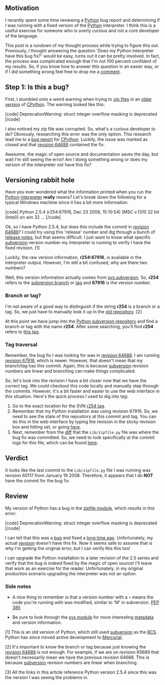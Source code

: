 ## Motivation

I recently spent some time reviewing a [Python](http://python.org) bug
report and determining if I was running with a fixed version of the
[Python](http://python.org) interpreter. I think this is a useful exercise
for someone who is overly curious and not a core developer of the language.

This post is a rundown of my thought process while trying to figure this out.
Previously, I thought answering the question 'Does my Python interpreter have
this bug fix?' would be easy, turns out it can be pretty involved. In fact,
the process was complicated enough that I'm not 100 percent confident of my
results. So, if you know how to answer this question in an easier way, or if I
did something wrong feel free to drop me a
[comment](https://gist.github.com/durden/5690738).

## Step 1: Is this a bug?

First, I stumbled onto a weird warning when trying to
[zip files](http://docs.python.org/release/2.5.4/lib/module-zipfile.html) in an
[older version](http://docs.python.org/release/2.5.4/) of
[CPython](http://en.wikipedia.org/wiki/CPython). The warning looked like this:

[code]
DeprecationWarning: struct integer overflow masking is deprecated
[/code]

I also noticed my zip file was corrupted. So, what's a curious developer to
do? Obviously, researching this error was the only option. This research
lead me to a [bug report](http://bugs.python.org/issue1622) for
[CPython](http://en.wikipedia.org/wiki/CPython). Luckily, the issue was marked
as closed and that
[revision 64688](http://hg.python.org/cpython/rev/acfad8640e21/) contained the
fix.

Awesome, the magic of open source and documentation saves the day, but
wait I'm still seeing the error! Am I doing something wrong or does my version
of the interpreter not have this fix?

## Versioning rabbit hole

Have you ever wondered what the information printed when you run the
[Python](http://python.org)
[interpreter](http://docs.python.org/tutorial/interpreter.html) __really__
means? Let's break down the following for a typical Windows machine since it
has a bit more information.

[code]
Python 2.5.4 (r254:67916, Dec 23 2008, 15:10:54) [MSC v.1310 32 bit (Intel)] on
win 32
...
[/code]

Ok, so I have Python 2.5.4, but does this include the commit in
[revision 64688](http://hg.python.org/cpython/rev/acfad8640e21/)? I could try
using this 'release' number and dig through a bunch of
[release notes](http://www.python.org/getit/releases/2.5.4/NEWS.txt), but that
seems difficult. I just want to know what specific
[subversion](http://subversion.apache.org/) version number my interpreter is
running to verify I have the fixed revision. [1]

Luckily, the raw version information, **r254:67916**, is available in the
interpreter output. However, I'm still a bit confused, why are there two
numbers?

Well, this version information actually comes from
[sys.subversion](http://docs.python.org/release/2.5.4/lib/module-sys.html).
So, **r254** refers to the
[subversion branch](http://svnbook.red-bean.com/en/1.1/ch04.html) or
[tag](http://svnbook.red-bean.com/en/1.1/ch04s06.html) and **67916** is the
version number.

### Branch or tag?

I'm not aware of a good way to distinguish if the string **r254** is a branch
or a tag. So, we just have to manually look it up in the
[old repository](http://svn.python.org/view/python/). [2]

At this point we have jump into the
[Python subversion repository](http://svn.python.org/view/python/) and find a
branch or tag with the name **r254**. After some searching, you'll find
**r254** refers to [this tag](http://svn.python.org/view/python/tags/r254/).

### Tag traversal

Remember, the bug fix I was looking for was in
[revision 64688](http://hg.python.org/cpython/rev/acfad8640e21/). I am running
[revision 67916](http://hg.python.org/cpython/rev/a0a6d9909312/), which is
newer. However, that doesn't mean that my branch/tag has this commit. Again,
this is because [subversion](http://subversion.apache.org/) revision numbers
are linear and branching can make things complicated.

So, let's look into the revision I have a bit closer now that we have the
correct tag. We could checkout this code locally and manually step through the
commits. However, it's a bit faster and easier to use the web interface in
this situation. Here's the quick process I used to dig into tag:

1. Go to the exact location for the SVN [r254 tag](http://svn.python.org/view/python/tags/r254/).
2. Remember that my Python installation was using revision 67916. So, we need
   to see the state of this repository at this commit and tag. You can do this
   in the web interface by typing the revision in the sticky revision box and
   hitting set, or going [here](http://svn.python.org/view/python/branches/release25-maint/?pathrev=67916).
3. Next, remember from the
   [diff](http://hg.python.org/cpython/rev/acfad8640e21/) that the
   `Lib/zipfile.py` file was where the bug fix was committed. So, we need to
   look specifically at the commit logs for this file, which can be found
   [here](http://svn.python.org/view/python/branches/release25-maint/Lib/zipfile.py?view=log&pathrev=67916).

## Verdict

It looks like the last commit to the `Lib/zipfile.py` file I was running was
revision 60117 from January 19 2008. Therefore, it appears that I do **NOT**
have the commit for the bug fix.

## Review

My version of Python has a bug in the
[zipfile module](http://docs.python.org/release/2.5.4/lib/module-zipfile.html),
which results in this error:

[code]
DeprecationWarning: struct integer overflow masking is deprecated
[/code]

I can tell that this was a [bug](http://bugs.python.org/issue1622) and fixed a
[long time ago](http://hg.python.org/cpython/rev/acfad8640e21/).
Unfortunately, my actual
[revision](http://svn.python.org/view/python/branches/release25-maint/?pathrev=67916)
doesn't have this fix. Now it seems safe to assume that is why I'm getting the
original error, but I can verify this this too!

I can upgrade the Python installation to a later revision of the 2.5 series and
verify that the bug is indeed fixed by the magic of open source! I'll leave
that work as an exercise for the reader. Unfortunately, in my original
production scenario upgrading the interpreter was not an option.

### Side notes

- A nice thing to remember is that a version number with a `+` means the code
you're running with was modified, similar to 'M' in subversion.
[PEP 385](http://www.python.org/dev/peps/pep-0385/)

- Be sure to look through the
[sys module](http://docs.python.org/release/2.5.4/lib/module-sys.html) for more
interesting [metadata](http://en.wikipedia.org/wiki/Metadata) and version
information.

[1] This is an old version of Python, which still used
[subversion](http://subversion.apache.org/) as the
[RCS](http://en.wikipedia.org/wiki/Revision_Control_System). Python has since
moved active development to [Mercurial](http://mercurial.selenic.com/).

[2] It's important to know the branch or tag because just knowing the
[revision 64688](http://hg.python.org/cpython/rev/acfad8640e21/) is not enough.
For example, if we are on revision 65689 that doesn't necessarily mean we have
the previous revision 64688. This is because
[subversion](http://subversion.apache.org/) revision numbers are linear when
branching.

[3] All the links in this article reference Python version 2.5.4 since this was
the version I was seeing the problems in.

